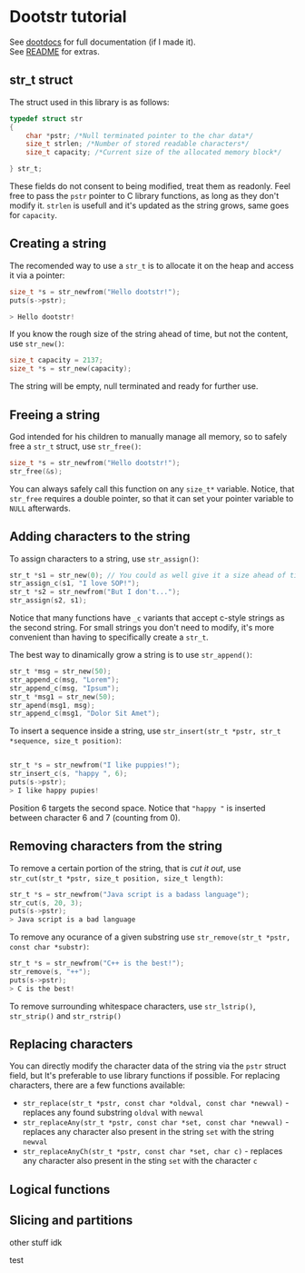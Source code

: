 
# Dootstr tutorial

See [dootdocs](dootdocs.md) for full documentation (if I made it).  
See [README](README.md) for extras.

## str_t struct

The struct used in this library is as follows:

```C
typedef struct str
{
    char *pstr; /*Null terminated pointer to the char data*/
    size_t strlen; /*Number of stored readable characters*/
    size_t capacity; /*Current size of the allocated memory block*/

} str_t;
```

These fields do not consent to being modified, treat them as readonly. Feel free to pass the ```pstr``` pointer to C library functions, as long as they don't modify it. ```strlen``` is usefull and it's updated as the string grows, same goes for ```capacity```.

## Creating a string

The recomended way to use a ```str_t``` is to allocate it on the heap and access it via a pointer:

```C
size_t *s = str_newfrom("Hello dootstr!");
puts(s->pstr);

> Hello dootstr!
```

If you know the rough size of the string ahead of time, but not the content, use ```str_new()```:

```C
size_t capacity = 2137;
size_t *s = str_new(capacity);
```

The string will be empty, null terminated and ready for further use.

## Freeing a string

God intended for his children to manually manage all memory, so to safely free a ```str_t``` struct, use ```str_free()```:

```C
size_t *s = str_newfrom("Hello dootstr!");
str_free(&s);
```

You can always safely call this function on any ```size_t*``` variable.
Notice, that ```str_free``` requires a double pointer, so that it can set your pointer variable to ```NULL``` afterwards.

## Adding characters to the string

To assign characters to a string, use ```str_assign()```:

```C
str_t *s1 = str_new(0); // You could as well give it a size ahead of time
str_assign_c(s1, "I love SOP!");
str_t *s2 = str_newfrom("But I don't...");
str_assign(s2, s1);
```

Notice that many functions have ```_c``` variants that accept c-style strings as the second string. For small strings you don't need to modify, it's more convenient than having to specifically create a ```str_t```.

The best way to dinamically grow a string is to use ```str_append()```:

```C
str_t *msg = str_new(50);
str_append_c(msg, "Lorem");
str_append_c(msg, "Ipsum");
str_t *msg1 = str_new(50);
str_apend(msg1, msg);
str_append_c(msg1, "Dolor Sit Amet");
```

To insert a sequence inside a string, use ```str_insert(str_t *pstr, str_t *sequence, size_t position)```:

```C

str_t *s = str_newfrom("I like puppies!");
str_insert_c(s, "happy ", 6);
puts(s->pstr);
> I like happy pupies!
```

Position 6 targets the second space. Notice that ```"happy "``` is inserted between character 6 and 7 (counting from 0).

## Removing characters from the string

To remove a certain portion of the string, that is *cut it out*, use ```str_cut(str_t *pstr, size_t position, size_t length)```:

```C
str_t *s = str_newfrom("Java script is a badass language");
str_cut(s, 20, 3);
puts(s->pstr);
> Java script is a bad language
```

To remove any ocurance of a given substring use ```str_remove(str_t *pstr, const char *substr)```:

```C
str_t *s = str_newfrom("C++ is the best!");
str_remove(s, "++");
puts(s->pstr);
> C is the best!
```

To remove surrounding whitespace characters, use ```str_lstrip()```, ```str_strip()``` and ```str_rstrip()```

## Replacing characters

You can directly modify the character data of the string via the ```pstr``` struct field, but It's preferable to use library functions if possible. For replacing characters, there are a few functions available:

+ ```str_replace(str_t *pstr, const char *oldval, const char *newval)``` - replaces any found substring ```oldval``` with ```newval```
+ ```str_replaceAny(str_t *pstr, const char *set, const char *newval)``` - replaces any character also present in the string  ```set``` with the string ```newval```
+ ```str_replaceAnyCh(str_t *pstr, const char *set, char c)``` - replaces any character also present in the sting ```set``` with the character ```c```

## Logical functions

## Slicing and partitions

other stuff idk

test